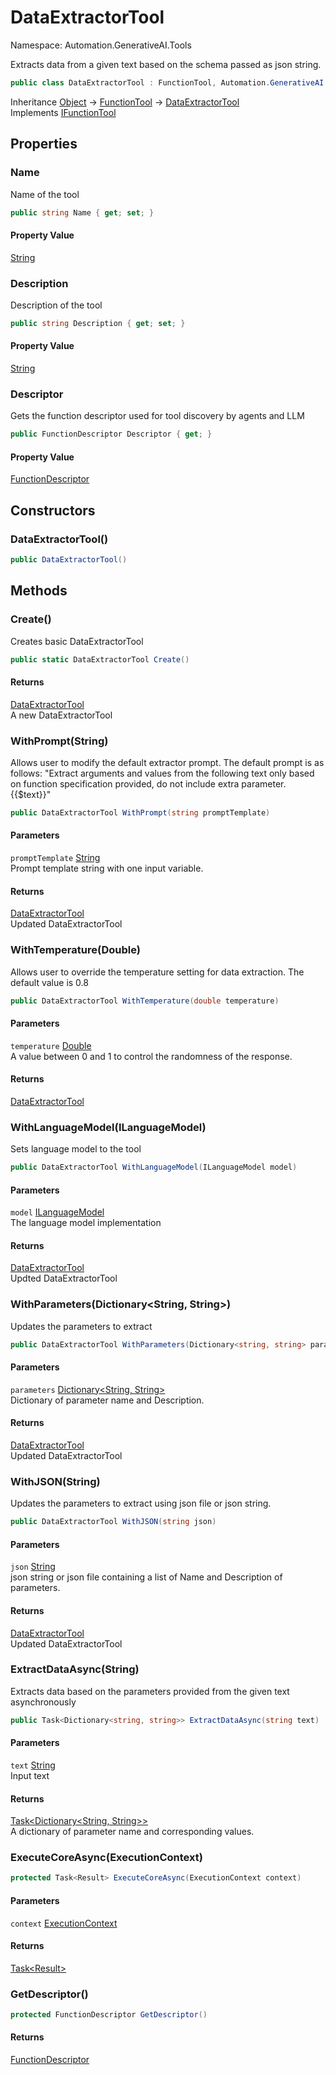 # DataExtractorTool

Namespace: Automation.GenerativeAI.Tools

Extracts data from a given text based on the schema passed as json string.

```csharp
public class DataExtractorTool : FunctionTool, Automation.GenerativeAI.Interfaces.IFunctionTool
```

Inheritance [Object](https://docs.microsoft.com/en-us/dotnet/api/system.object) → [FunctionTool](./automation.generativeai.tools.functiontool.md) → [DataExtractorTool](./automation.generativeai.tools.dataextractortool.md)<br>
Implements [IFunctionTool](./automation.generativeai.interfaces.ifunctiontool.md)

## Properties

### **Name**

Name of the tool

```csharp
public string Name { get; set; }
```

#### Property Value

[String](https://docs.microsoft.com/en-us/dotnet/api/system.string)<br>

### **Description**

Description of the tool

```csharp
public string Description { get; set; }
```

#### Property Value

[String](https://docs.microsoft.com/en-us/dotnet/api/system.string)<br>

### **Descriptor**

Gets the function descriptor used for tool discovery by agents and LLM

```csharp
public FunctionDescriptor Descriptor { get; }
```

#### Property Value

[FunctionDescriptor](./automation.generativeai.functiondescriptor.md)<br>

## Constructors

### **DataExtractorTool()**

```csharp
public DataExtractorTool()
```

## Methods

### **Create()**

Creates basic DataExtractorTool

```csharp
public static DataExtractorTool Create()
```

#### Returns

[DataExtractorTool](./automation.generativeai.tools.dataextractortool.md)<br>
A new DataExtractorTool

### **WithPrompt(String)**

Allows user to modify the default extractor prompt. The default prompt is as follows:
 "Extract arguments and values from the following text only based on function specification 
 provided, do not include extra parameter. {{$text}}"

```csharp
public DataExtractorTool WithPrompt(string promptTemplate)
```

#### Parameters

`promptTemplate` [String](https://docs.microsoft.com/en-us/dotnet/api/system.string)<br>
Prompt template string with one input variable.

#### Returns

[DataExtractorTool](./automation.generativeai.tools.dataextractortool.md)<br>
Updated DataExtractorTool

### **WithTemperature(Double)**

Allows user to override the temperature setting for data extraction. The default value is 0.8

```csharp
public DataExtractorTool WithTemperature(double temperature)
```

#### Parameters

`temperature` [Double](https://docs.microsoft.com/en-us/dotnet/api/system.double)<br>
A value between 0 and 1 to control the randomness of the response.

#### Returns

[DataExtractorTool](./automation.generativeai.tools.dataextractortool.md)<br>

### **WithLanguageModel(ILanguageModel)**

Sets language model to the tool

```csharp
public DataExtractorTool WithLanguageModel(ILanguageModel model)
```

#### Parameters

`model` [ILanguageModel](./automation.generativeai.interfaces.ilanguagemodel.md)<br>
The language model implementation

#### Returns

[DataExtractorTool](./automation.generativeai.tools.dataextractortool.md)<br>
Updted DataExtractorTool

### **WithParameters(Dictionary&lt;String, String&gt;)**

Updates the parameters to extract

```csharp
public DataExtractorTool WithParameters(Dictionary<string, string> parameters)
```

#### Parameters

`parameters` [Dictionary&lt;String, String&gt;](https://docs.microsoft.com/en-us/dotnet/api/system.collections.generic.dictionary-2)<br>
Dictionary of parameter name and Description.

#### Returns

[DataExtractorTool](./automation.generativeai.tools.dataextractortool.md)<br>
Updated DataExtractorTool

### **WithJSON(String)**

Updates the parameters to extract using json file or json string.

```csharp
public DataExtractorTool WithJSON(string json)
```

#### Parameters

`json` [String](https://docs.microsoft.com/en-us/dotnet/api/system.string)<br>
json string or json file containing a list of Name and Description of parameters.

#### Returns

[DataExtractorTool](./automation.generativeai.tools.dataextractortool.md)<br>
Updated DataExtractorTool

### **ExtractDataAsync(String)**

Extracts data based on the parameters provided from the given text asynchronously

```csharp
public Task<Dictionary<string, string>> ExtractDataAsync(string text)
```

#### Parameters

`text` [String](https://docs.microsoft.com/en-us/dotnet/api/system.string)<br>
Input text

#### Returns

[Task&lt;Dictionary&lt;String, String&gt;&gt;](https://docs.microsoft.com/en-us/dotnet/api/system.threading.tasks.task-1)<br>
A dictionary of parameter name and corresponding values.

### **ExecuteCoreAsync(ExecutionContext)**

```csharp
protected Task<Result> ExecuteCoreAsync(ExecutionContext context)
```

#### Parameters

`context` [ExecutionContext](./automation.generativeai.interfaces.executioncontext.md)<br>

#### Returns

[Task&lt;Result&gt;](https://docs.microsoft.com/en-us/dotnet/api/system.threading.tasks.task-1)<br>

### **GetDescriptor()**

```csharp
protected FunctionDescriptor GetDescriptor()
```

#### Returns

[FunctionDescriptor](./automation.generativeai.functiondescriptor.md)<br>
